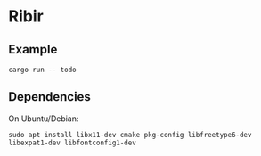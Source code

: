 # Ribir

## Example

```
cargo run -- todo
```

## Dependencies

On Ubuntu/Debian:

```
sudo apt install libx11-dev cmake pkg-config libfreetype6-dev libexpat1-dev libfontconfig1-dev
```